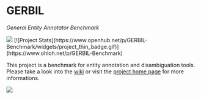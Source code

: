 GERBIL
========
<i>General Entity Annotator Benchmark</i>

<img src="https://travis-ci.org/AKSW/gerbil.svg?branch=master">
[![Project Stats](https://www.openhub.net/p/GERBIL-Benchmark/widgets/project_thin_badge.gif)](https://www.ohloh.net/p/GERBIL-Benchmark)


This project is a benchmark for entity annotation and disambiguation tools. Please take a look into the [wiki](https://github.com/AKSW/gerbil/wiki) or visit the [project home page](http://aksw.org/Projects/GERBIL.html) for more informations.

<img src="http://139.18.2.164/mroeder/gerbil/gerbil_logo.png">


